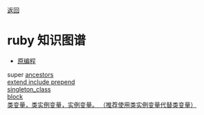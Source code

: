 [返回](/ruby/index)

# ruby 知识图谱


* [原编程](/ruby/doc/meta-programming)



super [ancestors](ancestors) <br>
[extend include prepend](extend-include-prepend)<br>
[singleton_class](https://ruby-china.org/topics/35350)<br>
[block](block/index)<br>
[类变量，类实例变量，实例变量。 （推荐使用类实例变量代替类变量）](/ruby/doc/leishili-leibianniang)<br>